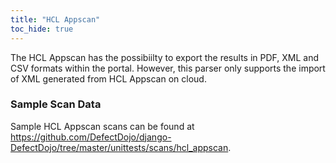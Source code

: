 ```yaml
---
title: "HCL Appscan"
toc_hide: true
---
```

The HCL Appscan has the possibiilty to export the results in PDF, XML and CSV formats within the portal. However, this parser only supports the import of XML generated from HCL Appscan on cloud.

### Sample Scan Data
Sample HCL Appscan scans can be found at https://github.com/DefectDojo/django-DefectDojo/tree/master/unittests/scans/hcl_appscan.